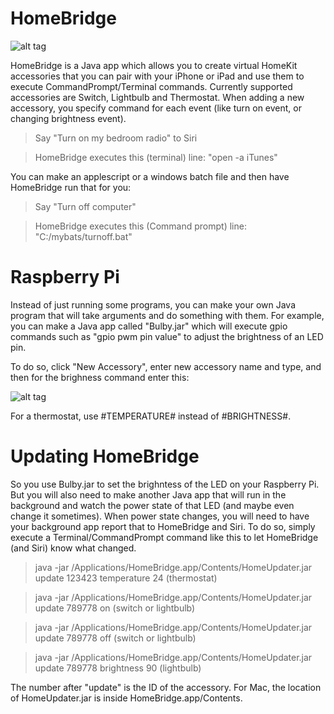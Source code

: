 # HomeBridge

![alt tag](http://i.imgur.com/6aprujn.png)

HomeBridge is a Java app which allows you to create virtual HomeKit accessories that you can pair with your iPhone or iPad and use them to execute CommandPrompt/Terminal commands. Currently supported accessories are Switch, Lightbulb and Thermostat. When adding a new accessory, you specify command for each event (like turn on event, or changing brightness event).

>Say "Turn on my bedroom radio" to Siri

>  HomeBridge executes this (terminal) line: "open -a iTunes"

You can make an applescript or a windows batch file and then have HomeBridge run that for you:

>Say "Turn off computer"

>  HomeBridge executes this (Command prompt) line: "C:/mybats/turnoff.bat"

# Raspberry Pi

Instead of just running some programs, you can make your own Java program that will take arguments and do something with them. For example, you can make a Java app called "Bulby.jar" which will execute gpio commands such as "gpio pwm pin value" to adjust the brightness of an LED pin.

To do so, click "New Accessory", enter new accessory name and type, and then for the brighness command enter this:

![alt tag](http://i.imgur.com/ci4NLNh.png)

For a thermostat, use #TEMPERATURE# instead of #BRIGHTNESS#.

# Updating HomeBridge

So you use Bulby.jar to set the brighntess of the LED on your Raspberry Pi. But you will also need to make another Java app that will run in the background and watch the power state of that LED (and maybe even change it sometimes). When power state changes, you will need to have your background app report that to HomeBridge and Siri. To do so, simply execute a Terminal/CommandPrompt command like this to let HomeBridge (and Siri) know what changed.

>java -jar /Applications/HomeBridge.app/Contents/HomeUpdater.jar update 123423 temperature 24 (thermostat)

>java -jar /Applications/HomeBridge.app/Contents/HomeUpdater.jar update 789778 on (switch or lightbulb)

>java -jar /Applications/HomeBridge.app/Contents/HomeUpdater.jar update 789778 off (switch or lightbulb)

>java -jar /Applications/HomeBridge.app/Contents/HomeUpdater.jar update 789778 brightness 90 (lightbulb)

The number after "update" is the ID of the accessory. For Mac, the location of HomeUpdater.jar is inside HomeBridge.app/Contents.



